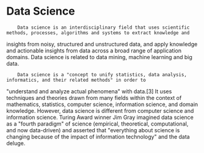 # Data Science

        Data science is an interdisciplinary field that uses scientific methods, processes, algorithms and systems to extract knowledge and
insights from noisy, structured and unstructured data, and apply knowledge and actionable insights from data across a broad range of 
application domains. Data science is related to data mining, machine learning and big data.
 
        Data science is a "concept to unify statistics, data analysis, informatics, and their related methods" in order to
"understand and analyze actual phenomena" with data.[3] It uses techniques and theories drawn from many fields within the 
context of mathematics, statistics, computer science, information science, and domain knowledge. However, 
data science is different from computer science and information science. Turing Award winner Jim Gray imagined 
data science as a "fourth paradigm" of science (empirical, theoretical, computational, and now data-driven) and 
asserted that "everything about science is changing because of the impact of information technology" and the data deluge.
